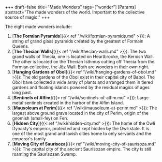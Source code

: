 +++
draft=false
title="Made Wonders"
tags=["wonder"]
[Params]
  abstract="The made wonders of the world. Important to the collective source of magic."
+++

The eight made wonders include:

1. [**The Formian Pyramids**]({{< ref "/wiki/formian-pyramids.md" >}}): A string of grand glass pyramids created by the greatest of Formain Queens.
2. [**The Thecian Walls**]({{< ref "/wiki/thecian-walls.md" >}}): The two grand walls of Thecia, one is located on Heartbrooke, the Kernish Wall. The other is located on the Thecian Isthmus cutting off Thecia from the Formian collective, the Jöz Wall. Both are wonders in their own right.
3. [**Hanging Gardens of Obol**]({{< ref "/wiki/hanging-gardens-of-obol.md" >}}): The old gardens of the Obol exist in their capital city of Babol. The Obol have collected a wide array of plants and arranged them in tiered gardens and floating islands powered by the residual magics of ages long past.
4. [**Sentinels of Alfim**]({{< ref "/wiki/sentinels-of-alfim.md" >}}): Large metal sentinels created in the harbor of the Alfim Island.
5. [**Mausoleum at Perim**]({{< ref "/wiki/mausoleum-at-perim.md" >}}): The largest above ground grave located in the city of Perim, origin of the gnomish (small-fey) on Fen.
6. [**Hidden City**]({{< ref "/wiki/hidden-city.md" >}}): The home of the Owli Dynasty's emperor, protected and kept hidden by the Owli state. It is one of the most grand and lavish cities home to only servants and the emperor's family.
7. [**Moving City of Saurisoza**]({{< ref "/wiki/moving-city-of-saurisoza.md" >}}): The capital city of the ancient Saurisozan empire. The city is still roaming the Saurisozan Swamp.
